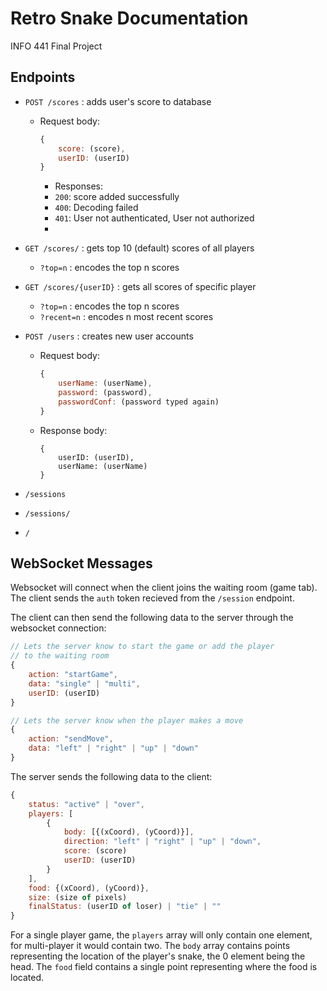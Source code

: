 # Retro Snake Documentation
INFO 441 Final Project

## Endpoints
- `POST /scores` : adds user's score to database
  - Request body:
	``` Javascript
	{
		score: (score),
		userID: (userID)
	}
	```
	- Responses:
  	- `200`: score added successfully
  	- `400`: Decoding failed
  	- `401`: User not authenticated, User not authorized
  	- 

- `GET /scores/` : gets top 10 (default) scores of all players
  - `?top=n` : encodes the top n scores

- `GET /scores/{userID}` : gets all scores of specific player
  - `?top=n` : encodes the top n scores
  - `?recent=n` : encodes n most recent scores

- `POST /users` : creates new user accounts
  - Request body:
	``` Javascript
	{
		userName: (userName),
		password: (password),
		passwordConf: (password typed again)
	}
	```
  - Response body:
	```
	{
		userID: (userID),
		userName: (userName)
	}
	```

- `/sessions`

- `/sessions/`

- `/`

## WebSocket Messages
Websocket will connect when the client joins the waiting room (game tab). The client sends the `auth` token recieved from the `/session` endpoint. 

The client can then send the following data to the server through the websocket connection:
``` Javascript
// Lets the server know to start the game or add the player
// to the waiting room
{
	action: "startGame",
	data: "single" | "multi",
	userID: (userID)
}

// Lets the server know when the player makes a move
{
	action: "sendMove",
	data: "left" | "right" | "up" | "down"
}
```

The server sends the following data to the client:
``` Javascript
{
	status: "active" | "over",
	players: [
		{
			body: [{(xCoord), (yCoord)}],
			direction: "left" | "right" | "up" | "down",
			score: (score)
			userID: (userID)
		}
	],
	food: {(xCoord), (yCoord)},
	size: (size of pixels)
	finalStatus: (userID of loser) | "tie" | ""
}
```
For a single player game, the `players` array will only contain one element, for multi-player it would contain two. The `body` array contains points representing the location of the player's snake, the 0 element being the head. The `food` field contains a single point representing where the food is located. 


